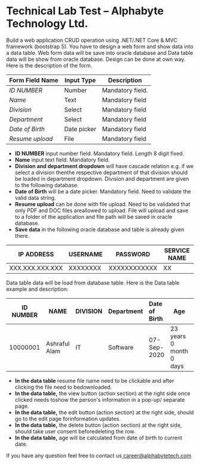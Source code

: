 ﻿# **Technical Lab Test – Alphabyte Technology Ltd.**

Build a web application CRUD operation using .NET/.NET Core & MVC framework (bootstrap 5). You have to design a web form and show data into a data table. Web form data will be save into oracle database and Data table data will be show from oracle database. Design can be done at own way. Here is the description of the form. 

|**Form Field Name** |**Input Type** |**Description** |
| - | - | - |
|*ID NUMBER* |Number |Mandatory field. |
|*Name* |Text |Mandatory field |
|*Division* |Select |Mandatory field |
|*Department* |Select |Mandatory field |
|*Date of Birth* |Date picker |Mandatory field |
|*Resume upload* |File |Mandatory field |

- **ID NUMBER** input number field. Mandatory field. Length 8 digit fixed. 
- **Name** input text field. Mandatory field. 
- **Division and department dropdown** will have cascade relation e.g. if we select a division thenthe respective department of that division should be loaded in department dropdown. Division and department are given to the following database. 
-  **Date of Birth** will be a date picker. Mandatory field. Need to validate the valid data string. 
- **Resume upload** can be done with file upload. Need to be validated that only PDF and DOC files areallowed to upload. File will upload and save to a folder of the application and file path will be saved in oracle database. 
- **Save data** in the following oracle database and table is already given there. 

|**IP ADDRESS** |**USERNAME** |**PASSWORD** |**SERVICE NAME** |
| - | - | - | - |
|XXX.XXX.XXX.XXX |XXXXXXXX |XXXXXXXXXXXX |XX |

Data table data will be load from database table. Here is the Data table example and description: 

|**ID NUMBER** |**NAME** |**DIVISION** |**Department** |**Date of Birth** |**Age** |**Resume** |**Action** |
| - | - | - | - | :- | - | - | - |
|10000001 |Ashraful Alam |IT |Software |07-Sep- 2020 |23 years 0 month 0 days |File1 |View Edit delete |

- **In the data table** resume file name need to be clickable and after clicking the file need to bedownloaded. 
- **In the data table,** the view button (action section) at the right side once clicked needs toshow the person's information in a pop-up/ separate page. 
- **In the data table,** the edit button (action section) at the right side, should go to the edit page forinformation updates. 
- **In the data table,** the delete button (action section) at the right side, should take user consent beforedeleting the row. 
- **In the data table,** age will be calculated from date of birth to current date. 

If you have any question feel free to contact us[ career@alphabytetech.com ](mailto:career@alphabytetech.com)
